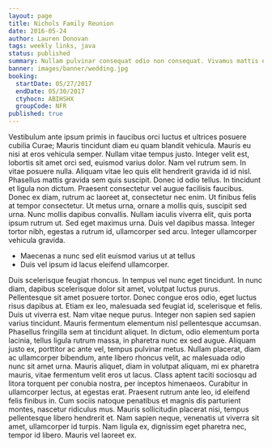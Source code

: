 ```yaml
---
layout: page
title: Nichols Family Reunion
date: 2016-05-24
author: Lauren Donovan
tags: weekly links, java
status: published
summary: Nullam pulvinar consequat odio non consequat. Vivamus mattis enim.
banner: images/banner/wedding.jpg
booking:
  startDate: 05/27/2017
  endDate: 05/30/2017
  ctyhocn: ABIHSHX
  groupCode: NFR
published: true
---
```

Vestibulum ante ipsum primis in faucibus orci luctus et ultrices posuere cubilia Curae; Mauris tincidunt diam eu quam blandit vehicula. Mauris eu nisi at eros vehicula semper. Nullam vitae tempus justo. Integer velit est, lobortis sit amet orci sed, euismod varius dolor. Nam vel rutrum sem. In vitae posuere nulla. Aliquam vitae leo quis elit hendrerit gravida id id nisl. Phasellus mattis gravida sem quis suscipit.
Donec id odio tellus. In tincidunt et ligula non dictum. Praesent consectetur vel augue facilisis faucibus. Donec ex diam, rutrum ac laoreet at, consectetur nec enim. Ut finibus felis at tempor consectetur. Ut metus urna, ornare a mollis quis, suscipit sed urna. Nunc mollis dapibus convallis. Nullam iaculis viverra elit, quis porta ipsum rutrum ut. Sed eget maximus urna. Duis vel dapibus massa. Integer tortor nibh, egestas a rutrum id, ullamcorper sed arcu. Integer ullamcorper vehicula gravida.

* Maecenas a nunc sed elit euismod varius ut at tellus
* Duis vel ipsum id lacus eleifend ullamcorper.

Duis scelerisque feugiat rhoncus. In tempus vel nunc eget tincidunt. In nunc diam, dapibus scelerisque dolor sit amet, volutpat luctus purus. Pellentesque sit amet posuere tortor. Donec congue eros odio, eget luctus risus dapibus at. Etiam ex leo, malesuada sed feugiat id, scelerisque et felis. Duis ut viverra est. Nam vitae neque purus.
Integer non sapien sed sapien varius tincidunt. Mauris fermentum elementum nisl pellentesque accumsan. Phasellus fringilla sem at tincidunt aliquet. In dictum, odio elementum porta lacinia, tellus ligula rutrum massa, in pharetra nunc ex sed augue. Aliquam justo ex, porttitor ac ante vel, tempus pulvinar metus. Nullam placerat, diam ac ullamcorper bibendum, ante libero rhoncus velit, ac malesuada odio nunc sit amet urna. Mauris aliquet, diam in volutpat aliquam, mi ex pharetra mauris, vitae fermentum velit eros ut lacus. Class aptent taciti sociosqu ad litora torquent per conubia nostra, per inceptos himenaeos. Curabitur in ullamcorper lectus, at egestas erat. Praesent rutrum ante leo, id eleifend felis finibus in. Cum sociis natoque penatibus et magnis dis parturient montes, nascetur ridiculus mus. Mauris sollicitudin placerat nisi, tempus pellentesque libero hendrerit et. Nam sapien neque, venenatis ut viverra sit amet, ullamcorper id turpis. Nam ligula ex, dignissim eget pharetra nec, tempor id libero. Mauris vel laoreet ex.
